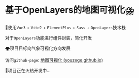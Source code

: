 # 基于OpenLayers的地图可视化⛈️



🌟使用`Vue3` + `Vite2` + `ElementPlus` + `Sass` + `OpenLayers`技术栈

对于`OpenLayers`功能进行组件封装，简化开发



🌪️项目目标向气象可视化方向发展

访问`github-page`:  [地图可视化 (youzege.github.io)](https://youzege.github.io/MineMap/)



🔨项目正在火热开发中...
